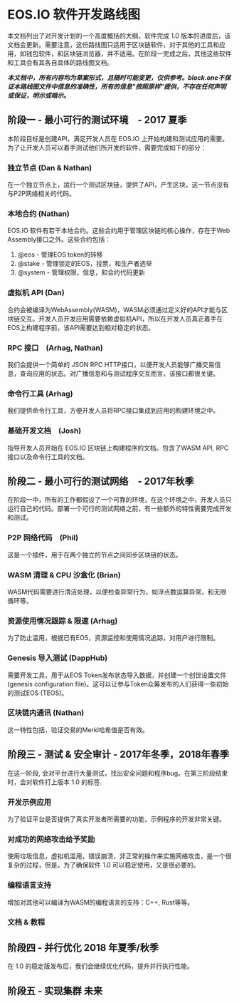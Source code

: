 # EOS.IO 软件开发路线图

本文档列出了对开发计划的一个高度概括的大纲，软件完成 1.0 版本的进度后，该文档会更新。需要注意，这份路线图只适用于区块链软件，对于其他的工具和应用，如钱包软件，和区块链浏览器，并不适用。在阶段一完成之后，其他这些软件和工具会有其各自具体的路线图文档。

***本文档中，所有内容均为草案形式，且随时可能变更，仅供参考。block.one不保证本路线图文件中信息的准确性，所有的信息"按照原样"提供，不存在任何声明或保证，明示或暗示。***

## 阶段一 - 最小可行的测试环境　- 2017 夏季

本阶段目标是创建API，满足开发人员在 EOS.IO 上开始构建和测试应用的需要。为了让开发人员可以着手测试他们所开发的软件，需要完成如下的部分：

### 独立节点 (Dan & Nathan)

在一个独立节点上，运行一个测试区块链，提供了API，产生区块。这一节点没有与P2P网络相关的代码。

### 本地合约 (Nathan)

EOS.IO 软件有若干本地合约。这些合约用于管理区块链的核心操作，存在于Web Assembly接口之外。这些合约包括：

  1. @eos - 管理EOS token的转移
  2. @stake - 管理锁定的EOS，投票，和生产者选举
  3. @system - 管理权限，信息，和合约代码更新

### 虚拟机 API (Dan)

合约会被编译为WebAssembly(WASM)，WASM必须通过定义好的API才能与区块链交互。开发人员开发应用需要依赖虚拟机API，所以在开发人员真正着手在EOS上构建程序前，该API需要达到相对稳定的状态。

### RPC 接口　(Arhag, Nathan)

我们会提供一个简单的 JSON RPC HTTP接口，以便开发人员能够广播交易信息，查询应用的状态。对广播信息和与测试程序交互而言，该接口都很关键。

### 命令行工具 (Arhag)

我们提供命令行工具，方便开发人员将RPC接口集成到应用的构建环境之中。

### 基础开发文档　(Josh)

指导开发人员开始在 EOS.IO 区块链上构建程序的文档。包含了WASM API, RPC接口以及命令行工具的文档。

## 阶段二 - 最小可行的测试网络　- 2017年秋季

在阶段一中，所有的工作都假设了一个可靠的环境，在这个环境之中，开发人员只运行自己的代码。部署一个可行的测试网络之前，有一些额外的特性需要完成开发和测试。

### P2P 网络代码　(Phil)

这是一个插件，用于在两个独立的节点之间同步区块链的状态。

### WASM 清理 & CPU 沙盒化 (Brian)

WASM代码需要进行清洁处理，以便检查异常行为，如浮点数运算异常，和无限循环等。

### 资源使用情况跟踪 & 限速 (Arhag)

为了防止滥用，根据已有EOS，资源监控和使用情况追踪，对用户进行限制。

### Genesis 导入测试 (DappHub)

需要开发工具，用于从EOS Token发布状态导入数据，并创建一个创世设置文件 (genesis configuration file)。这可以让参与Token众筹发布的人们获得一些初始的测试EOS (TEOS)。

### 区块链内通讯 (Nathan)

这一特性包括，验证交易的Merkl哈希值是否有效。

## 阶段三 - 测试 & 安全审计 - 2017年冬季，2018年春季

在这一阶段, 会对平台进行大量测试，找出安全问题和程序bug。在第三阶段结束时，会对软件打上版本 1.0 的标签.

### 开发示例应用

为了验证平台是否提供了真实开发者所需要的功能，示例程序的开发非常关键。

### 对成功的网络攻击给予奖励

使用垃圾信息，虚拟机滥用，错误崩溃，非正常的操作来实施网络攻击，是一个很复杂的过程，但是，为了确保软件 1.0 可以稳定使用，又是很必要的。

### 编程语言支持

增加对其他可以编译为WASM的编程语言的支持：C++, Rust等等。

### 文档 & 教程

## 阶段四 - 并行优化 2018 年夏季/秋季

在 1.0 的稳定版发布后，我们会继续优化代码，提升并行执行性能。

## 阶段五 - 实现集群 未来